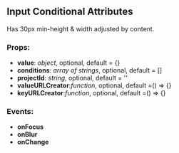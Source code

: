 ## **Input Conditional Attributes**

Has 30px min-height & width adjusted by content.

### Props:

- **value**: _object_, optional, default = {}
- **conditions**: _array of strings_, optional, default = []
- **projectId**: _string_, optional, default = ''
- **valueURLCreator**:_function_, optional, default =() => {}
- **keyURLCreator**:_function_, optional, default =() => {}

### Events:

- **onFocus**
- **onBlur**
- **onChange**
